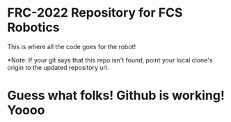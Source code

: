 # FRC-2022 Repository for FCS Robotics

This is where all the code goes for the robot!

*Note: If your git says that this repo isn't found, point your local clone's origin to the updated repository url.

# Guess what folks! Github is working! Yoooo
